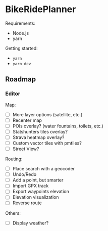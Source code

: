 # BikeRidePlanner

Requirements:

- Node.js
- yarn

Getting started:

- `yarn`
- `yarn dev`

## Roadmap

### Editor

Map:

- [ ] More layer options (satellite, etc.)
- [ ] Recenter map
- [ ] POIs overlay? (water fountains, toilets, etc.)
- [ ] Statshunters tiles overlay?
- [ ] Strava heatmap overlay?
- [ ] Custom vector tiles with pmtiles?
- [ ] Street View?

Routing:

- [ ] Place search with a geocoder
- [ ] Undo/Redo
- [ ] Add a point, but smarter
- [ ] Import GPX track
- [ ] Export waypoints elevation
- [ ] Elevation visualization
- [ ] Reverse route

Others:

- [ ] Display weather?
